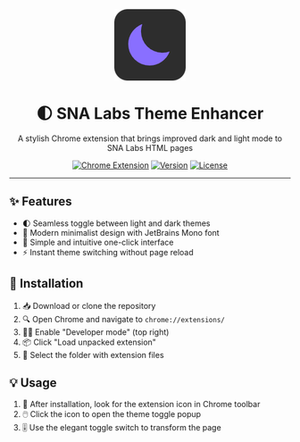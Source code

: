 <div align="center">
  <img src="dark-icon.png" alt="SNA Labs Theme Enhancer" width="128" height="128">

  # 🌓 SNA Labs Theme Enhancer

  A stylish Chrome extension that brings improved dark and light mode to SNA Labs HTML pages
  
  [![Chrome Extension](https://img.shields.io/badge/Platform-Chrome-blue.svg?style=flat-square)](https://chrome.google.com/)
  [![Version](https://img.shields.io/badge/Version-1.0-green.svg?style=flat-square)](https://github.com/LuminiteTime/Dark-theme-for-SNA-Labs)
  [![License](https://img.shields.io/badge/License-MIT-purple.svg?style=flat-square)](LICENSE)

</div>

---

## ✨ Features

- 🌓 Seamless toggle between light and dark themes
- 🎨 Modern minimalist design with JetBrains Mono font
- 🚀 Simple and intuitive one-click interface
- ⚡ Instant theme switching without page reload

## 🚀 Installation

1. 📥 Download or clone the repository
2. 🔍 Open Chrome and navigate to `chrome://extensions/`
3. 👨‍💻 Enable "Developer mode" (top right)
4. 📦 Click "Load unpacked extension"
5. 📂 Select the folder with extension files

## 💡 Usage

1. 🔌 After installation, look for the extension icon in Chrome toolbar
2. 🖱️ Click the icon to open the theme toggle popup
3. 🎚️ Use the elegant toggle switch to transform the page
